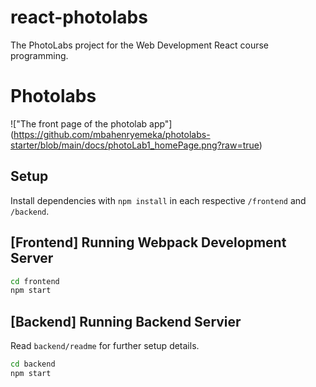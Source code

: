 # react-photolabs
The PhotoLabs project for the Web Development React course programming.

# Photolabs
!["The front page of the photolab app"] (https://github.com/mbahenryemeka/photolabs-starter/blob/main/docs/photoLab1_homePage.png?raw=true)

## Setup

Install dependencies with `npm install` in each respective `/frontend` and `/backend`.

## [Frontend] Running Webpack Development Server

```sh
cd frontend
npm start
```

## [Backend] Running Backend Servier

Read `backend/readme` for further setup details.

```sh
cd backend
npm start
```
